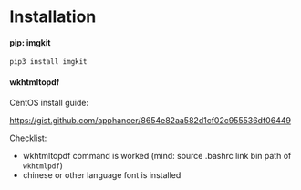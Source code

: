 
# Installation

#### pip: imgkit

```
pip3 install imgkit
```

#### wkhtmltopdf

CentOS install guide:

https://gist.github.com/apphancer/8654e82aa582d1cf02c955536df06449

Checklist:

 - wkhtmltopdf command is worked (mind: source .bashrc link bin path of `wkhtmlpdf`)
 - chinese or other language font is installed
